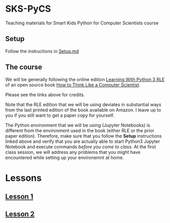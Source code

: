 # SKS-PyCS
Teaching materials for Smart Kids Python for Computer Scientists course

## Setup
Follow the instructions in [Setup.md](Setup.md)

## The course
We will be generally following the online edition [Learning With Python 3 RLE](http://openbookproject.net/thinkcs/python/english3e/) 
of an open source book 
[How to Think Like a Computer Scientist](https://www.amazon.com/gp/product/1491939362/ref=as_li_qf_sp_asin_il_tl?ie=UTF8&camp=1789&creative=9325&creativeASIN=1491939362&linkCode=as2&tag=greenteapre01-20&linkId=QGWNVBOEV6JIMH4Y).

Please see the links above for credits.

Note that the RLE edition that we will be using deviates in substantial ways from the last printed edition of the book available on Amazon. I leave up to you if you still want to get a paper copy for yourself.

The Python environment that we will be using \(Jupyter Notebooks\) is different from the environment used in the book \(either RLE or the prior paper edition\). Therefore, make sure that you follow the **Setup** instructions linked above and verify 
that you are actually able to start Python3 Jupyter Notebook and execute commands *before you come to class*. At the first class session, we will address any problems that you might have encountered while setting up your environemnt at home.

# Lessons

## [Lesson 1](Lesson_1.0/index.html)

## [Lesson 2](Lesson_2.0/index.html)

